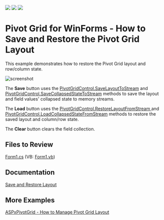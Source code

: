 <!-- default badges list -->
![](https://img.shields.io/endpoint?url=https://codecentral.devexpress.com/api/v1/VersionRange/128582478/21.2.3%2B)
[![](https://img.shields.io/badge/Open_in_DevExpress_Support_Center-FF7200?style=flat-square&logo=DevExpress&logoColor=white)](https://supportcenter.devexpress.com/ticket/details/E20014)
[![](https://img.shields.io/badge/📖_How_to_use_DevExpress_Examples-e9f6fc?style=flat-square)](https://docs.devexpress.com/GeneralInformation/403183)
<!-- default badges end -->

# Pivot Grid for WinForms - How to Save and Restore the Pivot Grid Layout

This example demonstrates how to restore the Pivot Grid layout and row/column state.


![screenshot](./images/screenshot.png)

The **Save** button uses the [PivotGridControl.SaveLayoutToStream](https://docs.devexpress.com/WindowsForms/DevExpress.XtraPivotGrid.PivotGridControl.SaveLayoutToStream.overloads) and [PivotGridControl.SaveCollapsedStateToStream](https://docs.devexpress.com/WindowsForms/DevExpress.XtraPivotGrid.PivotGridControl.SaveCollapsedStateToStream(System.IO.Stream)) methods to save the layout and field values' collapsed state to memory streams.

The **Load** button uses the [PivotGridControl.RestoreLayoutFromStream ](https://docs.devexpress.com/WindowsForms/DevExpress.XtraPivotGrid.PivotGridControl.RestoreLayoutFromStream.overloads) and [PivotGridControl.LoadCollapsedStateFromStream](https://docs.devexpress.com/WindowsForms/DevExpress.XtraPivotGrid.PivotGridControl.LoadCollapsedStateFromStream(System.IO.Stream)) methods to restore the saved layout and column/row state.

The **Clear** button clears the field collection.

## Files to Review

[Form1.cs](./CS/XtraPivotGrid_RestoreLayoutExample/Form1.cs) (VB: [Form1.vb](./VB/XtraPivotGrid_RestoreLayoutExample/Form1.vb))

## Documentation

[Save and Restore Layout](https://docs.devexpress.com/WindowsForms/1806/controls-and-libraries/pivot-grid/layout/save-and-restore-layout)

## More Examples

[ASPxPivotGrid - How to Manage Pivot Grid Layout](https://github.com/DevExpress-Examples/aspxpivotgrid-layout-upgrade-event)
